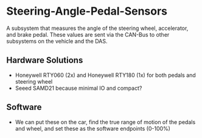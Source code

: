 # Steering-Angle-Pedal-Sensors

A subsystem that measures the angle of the steering wheel, accelerator, and brake pedal. These values are sent via the CAN-Bus to other subsystems on the vehicle and the DAS.

## Hardware Solutions

* Honeywell RTY060 (2x) and Honeywell RTY180 (1x) for both pedals and steering wheel
* Seeed SAMD21 because minimal IO and compact?

## Software

* We can put these on the car, find the true range of motion of the pedals and wheel, and set these as the software endpoints (0-100%)
